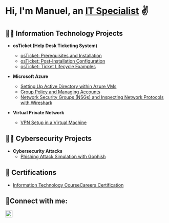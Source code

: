 <h1>Hi, I'm Manuel, an <a href="https://www.linkedin.com/in/mgcordovajr/">IT Specialist</a> ✌️</h1>

<h2>👨‍💻 Information Technology Projects</h2>

- <b>osTicket (Help Desk Ticketing System)</b>
  - [osTicket: Prerequisites and Installation](https://github.com/mgcordova/osticket-prereqs)
  - [osTicket: Post-Installation Configuration](https://github.com/mgcordova/post-install-config)
  - [osTicket: Ticket Lifecycle Examples](https://github.com/mgcordova/ticket-lifecycle)
- <b>Microsoft Azure</b>
  - [Setting Up Active Directory within Azure VMs](https://github.com/mgcordova/configure-ad)
  - [Group Policy and Managing Accounts](https://github.com/mgcordova/group-policy) 
  - [Network Security Groups (NSGs) and Inspecting Network Protocols with Wireshark](https://github.com/mgcordova/azure-network-protocols)

- <b>Virtual Private Network</b>
  - [VPN Setup in a Virtual Machine](https://github.com/mgcordova/setting-up-a-vpn)

<h2>👨‍💻 Cybersecurity Projects</h2>

- <b>Cybersecurity Attacks</b>
  - [Phishing Attack Simulation with Gophish](https://github.com/mgcordova/gophish)


<h2>📄 Certifications</h2>

  - [Information Technology CourseCareers Certification](https://imgur.com/a/hhHjE0j)

<h2>🤳Connect with me:</h2>

[<img align="left" alt="Manuel | LinkedIn" width="22px" src="https://cdn.jsdelivr.net/npm/simple-icons@v3/icons/linkedin.svg" />][linkedin]

[linkedin]: https://www.linkedin.com/in/mgcordovajr/
